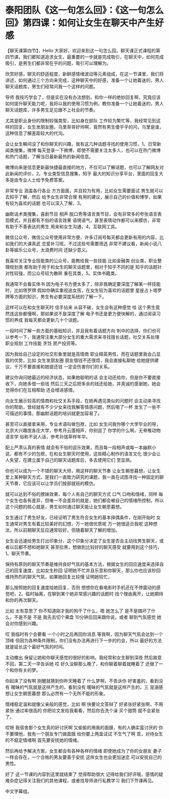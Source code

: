 # 泰阳团队《这一句怎么回》：《这一句怎么回》第四课：如何让女生在聊天中产生好感

【聊天课第四节】，Hello 大家好，欢迎来到这一句怎么回，聊天课正式课程的第四节课，我们都知道追求女生，最重要的一步就是完成吸引，在聊天中，如何完成吸引，是男生们都非常在乎的问题，吸引可以理解为。

欣赏好感，聊天的舒适程度，新鲜感情绪波动等元素组成，在这一节课里，我们将讲述，如何通过三个方向来完成，这种聊天中的好感，准备一个让她着迷的，男人聊天话题库，男生们经常问我一个这样的问题。

导师 我技巧学会了，但是实在没有办法想到，和你一样的绝妙回复啊，究竟应该如何提升聊天能力呢，我将以我的使用习惯为例，教你准备一个让她着迷的，男人聊天话题库，许多男生足见跟不上社会的节奏。

尤其是职业身份的限制较强类型，比如身在部队 工作较为繁忙等，我经常见到这样的回复，女生发朋友圈，乌里哥哥好帅啊，竟然有男生傻乎乎的问，乌里是谁，这种信息了解差距较大的代沟。

会让女生瞬间没了和你聊天的兴趣，我有这几种话题寻找的使用习惯，1。日常新闻类搜集，微博 每天登录一下微博，即使不需要关注太多人，也可以在热门微博和热门话题，了解当日最新最热的新闻信息。

微博向来是信息更新最快捷最直接的地方，不仅可以了解话题，也可以了解网友对此新闻的评价，2。专业类型信息搜集，知乎 最大的知识分享平台，里面的回复大多是由专业人士给予免费答案。

非常专业 涵盖各行各业 方方面面，并且较为有用，比如女生需要面试 男生就可以去知乎了解，然后 给予女生非常合理 有用的建议，展示自己的价值和博学，如果有较为喜欢的话题 也可以深入了解，3。

幽默话术类搜集，喜剧节目 相声 脱口秀等语言类节目，会有非常多的夸张语言表现模式，并且都有不俗的语言效果 语境语气，甚至表情动作都可以来模仿，非常有助于不善表达的男生 用来和女生沟通，4。互联网工具。

微信公众号，微信公众号使用非常方便，许多订阅号每天都会更新有用的内容，比如我们的大课真武 恋爱补习班，不过这些号需要筛选 非常不建议看，新闻小说八卦等娱乐公众号，太浪费时间 还缺少意义。

我喜欢关注专业技能类的公众号，能教给我一些技能 比如金融类 创业类，职业整理规划类 都有助于用于和女生的聊天话题里，相对于知乎不同的是 知乎的话题针对性较强，而公众号较为散碎 重在其类，5。实体书籍类。

我通常不会看实体书 因为电子书方便太多了，除非我确定要深度了解某一样技能时，比如塔罗牌 假如你确实重视追女孩，在女生较为喜欢的话题里 星座占卜塔罗牌等方面的知识，男生有必要深度系统的了解一下。

这样可以在和女生聊天时 信手拈来 从容不破，女生会有这种感觉 哇 这个男生竟然连这些都懂啊，那如果说不是深度了解 电子书还是更方便快解的，通过阅读习惯的养成 我每天都会更新几十个话题。

一段时间了解一些方面的基础知识，并且我有着话题方向 刺中的选择，你们也可以参考一下，我通常注重大部分女生的重大需求来寻找擅长话题，社交关系处理 职业规划 工作技能 烹饪 房产投资等。

因为我给自己设定的社交形象里就是高情商 职业精英男性，而在话题里我会凸显我的优势，比如 女生发朋友圈 朋友借钱不还很烦，我会直接私聊她 给她提供建议，千万不要直接和她提还钱 一定会伤害你们的关系。

建议你询问她最近的经济状态，如果她聪明的话 会主动还给你，但是你不要直接收下，向她多借一些钱 然后三天之后把多余的钱还给她，并真诚的感谢她，她会觉得你们在互相帮助 还会增进感情。

向女生展示较高的情商和社交关系手段，在她再遇见类似的问题时 会主动来寻找你的帮助，曾经就有不少少女来找我解答情感问题，然后喝了一杯 发生了一些不可描述的事情，那幽默话题的培训就更加容易了。

甚至可以直接拿来用，专业术语叫做包袱，比如 女生问我你哪个大学毕业的呀，北京大兴趣庞各庄大学，参考月云蓬相声，你别逗了 你学的什么啊，无脊椎动物语言学 俗称不说人话，参考孙瑞草样年华。

配上严肃认真的表情 就会有不俗的逗乐效果，而且每一段相声或每一本幽默小说，都有不少的包袱，在和女生聊天时使用，这些精心制作的语言文化 很少会让人失望，在建立属于自己的聊天话题库后，多去使用它们 至显熟。

你也可以成为一个不错的聊天大师，用这样的聊天节奏 让女生朝思暮想，让女生爱上某种聊天方式，是我们一直致力研究的课题，我一直在试图寻找一种固定的聊天节奏，它应该可以让学员们按部就班的模仿。

就可以达到不俗的撩妹效果，每个人有自己的聊天方式 口气 口吻和情绪，同样 每个女生也各有差异，但唯一不会差异的就是，她们都会被自己的情绪所控制，所以这个问题的核心就是，男生如何通过聊天能让女生朝思暮想。

女生通过了男生好友，已经证明了男生符合女生的基本择偶条件，在刚开始时 女生通常对男生有着比较美好的幻想，万一她很优质呢 万一她很适合我呢 这种想法，所以前期聊天反应通常较好，但随着聊天了解的增加。

女生会迅速给男生打出印象分，这个印象分决定了女生是否会主动找男生聊天，或者以后都不想和她聊天 甚至拉黑，想做到比较好的聊天感受 就要用到这个技巧，1。聊天节奏。

保持有原则的聊天节奏是维持良好气氛的基本方法，根据女生的回应速度来选择自己的回复速度，比如女生秒回 证明她不忙并且乐意和你聊天，那么你也应该秒回维持热烈的聊天气氛，如果她回复比较慢 证明她较忙。

那么按照她的回复速度给她回复，否则 想想你在看电影时手机还在不停震动的感觉吧，2。临时抽离，在聊到某个她非常感兴趣的话题时 找个理由离开，让她期待和你的再次聊天。

比如 太有意思了 你不知道刚才我的狗干了什么，嗯 她怎么了 是不是搞坏了什么，不是不是 不是 我先去切个果盘 10分钟后回来跟你说，或者 聊到气氛感觉 她会对你感到兴趣。

哎 我临时有个会要看 一个小时之后再回你消息 等我啊，因为聊天气氛会达到一个顶峰 但因为各种条件限制，你们没有办法再进行下一步的约会，所以 最好的方法就是延长这个最好气氛的时间。

主动撤出 保留让她和你聊天感觉的很好的影响，我经常和女生聊到深夜 然后故意不回，第二天一早告诉她 哎 好久没聊那么晚了，和你聊着聊着就睡着了 还做了一个和你有关的梦。

你起床了没有啊 刚醒就猜到你昨天睡着了 什么梦啊，不告诉你 好害羞的，看到没有 暧昧的气氛就是这样产生的，看到没有 暧昧的气氛就是这样产生的，三 宠溺感 想让女生朝思暮想 那么必然有一个无所不能的形象。

情绪稳定温和就像父亲般的感觉，比如 啊 快要论文答辩了 好紧张好紧张啊，不用紧张 通过率很高的 你把论文发给我看看，然后你去洗个澡 买个甜筒 就不会紧张了。

哎呀 我宿舍那个女生真的好讨厌啊 又偷偷的用我的面膜，有的人确实蛮讨厌的 你不要理他，我有一个朋友专门做面膜 给你要上两盒试试 不生气了啊 乖，对待女生的不稳定情绪啊 首先要安抚她的情绪。

然后再给予解决方案，女生都会有各种各样的情绪 即使她成为了你的女朋友 妻子一样会存在，一个合格的男友要善于安抚 这样女生也会更加迷恋 可以安抚自己的男性。

好了 这一节课的内容到这里就结束了 觉得帮助很大 记得给我们好评哦，感情的疑难杂症记得关注我们的其他课程，或者找导师进行私教学习 我们下节课再见。

中文字幕组。